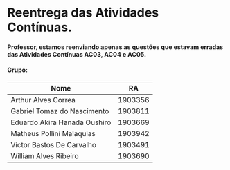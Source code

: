 # Reentrega das Atividades Contínuas.

#### Professor, estamos reenviando apenas as questões que estavam erradas das Atividades Contínuas AC03, AC04 e AC05.

#### Grupo:

Nome | RA
-----|-----
Arthur Alves Correa | 1903356
Gabriel Tomaz do Nascimento | 1903811 
Eduardo Akira Hanada Oushiro | 1903669
Matheus Pollini Malaquias | 1903942
Victor Bastos De Carvalho | 1903491
William Alves Ribeiro | 1903690
